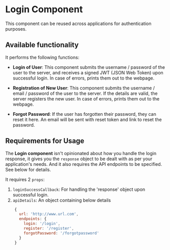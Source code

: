 # Login Component

This component can be reused across applications for authentication purposes.

## Available functionality

It performs the following functions:

* **Login of User**: This component submits the username / password of the user to the server, and receives a signed JWT (JSON Web Token) upon successful login. In case of errors, prints them out to the webpage.

* **Registration of New User**: This component submits the username / email / password of the user to the server. If the details are valid, the server registers the new user. In case of errors, prints them out to the webpage.

* **Forgot Password**: If the user has forgotten their password, they can reset it here. An email will be sent with reset token and link to reset the password.

## Requirements for Usage

The **Login component** isn't opinionated about how you handle the login response, it gives you the `response` object to be dealt with as per your application's needs. And it also requires the API endpoints to be specified. See below for details.

It requires 2 `props`:

1. `loginSuccessCallback`: For handling the 'response' object upon successful login.
2. `apiDetails`: An object containing below details

```js
    {
      url: 'http://www.url.com',
      endpoints: {
        login: '/login',
        register: '/register',
        forgotPassword: '/forgotpassword'
      }
    }
```
